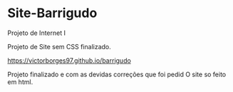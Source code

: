 # Site-Barrigudo
Projeto de Internet I

Projeto de Site sem CSS finalizado.

https://victorborges97.github.io/barrigudo

Projeto  finalizado e com as devidas correções que foi  pedid
O site so feito em html.
